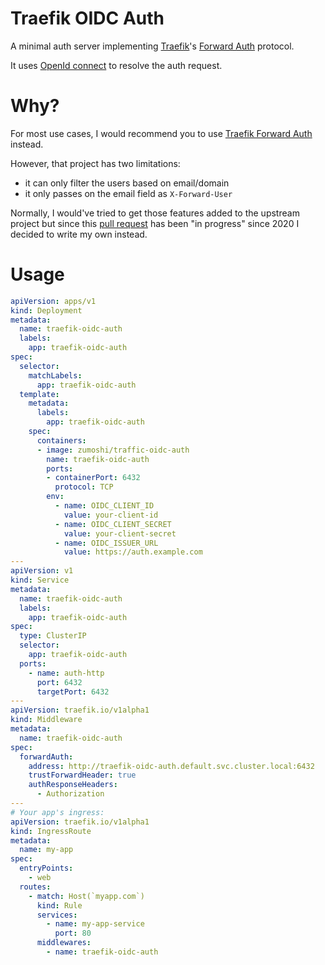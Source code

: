 # Traefik OIDC Auth

A minimal auth server implementing [Traefik](https://traefik.io/traefik/)'s [Forward Auth](https://doc.traefik.io/traefik/middlewares/http/forwardauth/) protocol.

It uses [OpenId connect](https://openid.net/developers/discover-openid-and-openid-connect/) to resolve the auth request.

# Why?

For most use cases, I would recommend you to use [Traefik Forward Auth](https://github.com/thomseddon/traefik-forward-auth) instead.

However, that project has two limitations:
- it can only filter the users based on email/domain
- it only passes on the email field as `X-Forward-User`

Normally, I would've tried to get those features added to the upstream project but since this [pull request](https://github.com/thomseddon/traefik-forward-auth/pull/100) has been "in progress" since 2020 I decided to write my own instead.

# Usage

```yaml
apiVersion: apps/v1
kind: Deployment
metadata:
  name: traefik-oidc-auth
  labels:
    app: traefik-oidc-auth
spec:
  selector:
    matchLabels:
      app: traefik-oidc-auth
  template:
    metadata:
      labels:
        app: traefik-oidc-auth
    spec:
      containers:
      - image: zumoshi/traffic-oidc-auth
        name: traefik-oidc-auth
        ports:
        - containerPort: 6432
          protocol: TCP
        env:
          - name: OIDC_CLIENT_ID
            value: your-client-id
          - name: OIDC_CLIENT_SECRET
            value: your-client-secret
          - name: OIDC_ISSUER_URL
            value: https://auth.example.com
---
apiVersion: v1
kind: Service
metadata:
  name: traefik-oidc-auth
  labels:
    app: traefik-oidc-auth
spec:
  type: ClusterIP
  selector:
    app: traefik-oidc-auth
  ports:
    - name: auth-http
      port: 6432
      targetPort: 6432
---
apiVersion: traefik.io/v1alpha1
kind: Middleware
metadata:
  name: traefik-oidc-auth
spec:
  forwardAuth:
    address: http://traefik-oidc-auth.default.svc.cluster.local:6432
    trustForwardHeader: true
    authResponseHeaders:
      - Authorization
---
# Your app's ingress:
apiVersion: traefik.io/v1alpha1
kind: IngressRoute
metadata:
  name: my-app
spec:
  entryPoints:
    - web
  routes:
    - match: Host(`myapp.com`)
      kind: Rule
      services:
        - name: my-app-service
          port: 80
      middlewares:
        - name: traefik-oidc-auth
```

